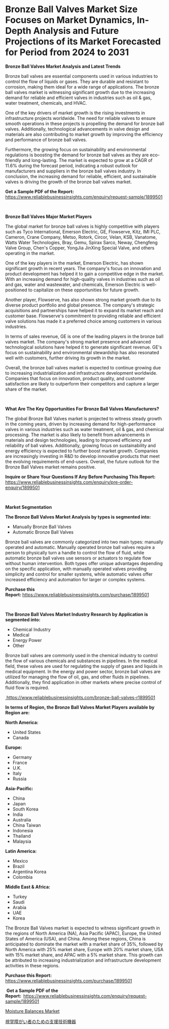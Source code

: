 <p><h1>Bronze Ball Valves Market Size Focuses on Market Dynamics, In-Depth Analysis and Future Projections of its Market Forecasted for Period from 2024 to 2031</h1></p><p><strong>Bronze Ball Valves Market Analysis and Latest Trends</strong></p>
<p><p>Bronze ball valves are essential components used in various industries to control the flow of liquids or gases. They are durable and resistant to corrosion, making them ideal for a wide range of applications. The bronze ball valves market is witnessing significant growth due to the increasing demand for reliable and efficient valves in industries such as oil & gas, water treatment, chemicals, and HVAC.</p><p>One of the key drivers of market growth is the rising investments in infrastructure projects worldwide. The need for reliable valves to ensure smooth operations in these projects is propelling the demand for bronze ball valves. Additionally, technological advancements in valve design and materials are also contributing to market growth by improving the efficiency and performance of bronze ball valves.</p><p>Furthermore, the growing focus on sustainability and environmental regulations is boosting the demand for bronze ball valves as they are eco-friendly and long-lasting. The market is expected to grow at a CAGR of 11.6% during the forecast period, indicating a robust outlook for manufacturers and suppliers in the bronze ball valves industry. In conclusion, the increasing demand for reliable, efficient, and sustainable valves is driving the growth of the bronze ball valves market.</p></p>
<p><strong>Get a Sample PDF of the Report:&nbsp;</strong> <a href="https://www.reliablebusinessinsights.com/enquiry/request-sample/1899501">https://www.reliablebusinessinsights.com/enquiry/request-sample/1899501</a></p>
<p>&nbsp;</p>
<p><strong>Bronze Ball Valves Major Market Players</strong></p>
<p><p>The global market for bronze ball valves is highly competitive with players such as Tyco International, Emerson Electric, GE, Flowserve, Kitz, IMI PLC, Cameron, Crane Company, Metso, Rotork, Circor, Velan, KSB, Vanatome, Watts Water Technologies, Bray, Gemu, Spirax Sarco, Neway, Chengfeng Valve Group, Chen's Copper, YongJia JinXing Special Valve, and others operating in the market.</p><p>One of the key players in the market, Emerson Electric, has shown significant growth in recent years. The company's focus on innovation and product development has helped it to gain a competitive edge in the market. With an increasing demand for high-quality valves in industries such as oil and gas, water and wastewater, and chemicals, Emerson Electric is well-positioned to capitalize on these opportunities for future growth.</p><p>Another player, Flowserve, has also shown strong market growth due to its diverse product portfolio and global presence. The company's strategic acquisitions and partnerships have helped it to expand its market reach and customer base. Flowserve's commitment to providing reliable and efficient valve solutions has made it a preferred choice among customers in various industries.</p><p>In terms of sales revenue, GE is one of the leading players in the bronze ball valves market. The company's strong market presence and advanced technological solutions have helped it to generate significant revenue. GE's focus on sustainability and environmental stewardship has also resonated well with customers, further driving its growth in the market.</p><p>Overall, the bronze ball valves market is expected to continue growing due to increasing industrialization and infrastructure development worldwide. Companies that focus on innovation, product quality, and customer satisfaction are likely to outperform their competitors and capture a larger share of the market.</p></p>
<p>&nbsp;</p>
<p><strong>What Are The Key Opportunities For Bronze Ball Valves Manufacturers?</strong></p>
<p><p>The global Bronze Ball Valves market is projected to witness steady growth in the coming years, driven by increasing demand for high-performance valves in various industries such as water treatment, oil & gas, and chemical processing. The market is also likely to benefit from advancements in materials and design technologies, leading to improved efficiency and reliability of ball valves. Additionally, growing focus on sustainability and energy efficiency is expected to further boost market growth. Companies are increasingly investing in R&D to develop innovative products that meet the evolving requirements of end-users. Overall, the future outlook for the Bronze Ball Valves market remains positive.</p></p>
<p><strong>Inquire or Share Your Questions If Any Before Purchasing This Report:</strong> <a href="https://www.reliablebusinessinsights.com/enquiry/pre-order-enquiry/1899501">https://www.reliablebusinessinsights.com/enquiry/pre-order-enquiry/1899501</a></p>
<p>&nbsp;</p>
<p><strong>Market Segmentation</strong></p>
<p><strong>The Bronze Ball Valves Market Analysis by types is segmented into:</strong></p>
<p><ul><li>Manually Bronze Ball Valves</li><li>Automatic Bronze Ball Valves</li></ul></p>
<p><p>Bronze ball valves are commonly categorized into two main types: manually operated and automatic. Manually operated bronze ball valves require a person to physically turn a handle to control the flow of fluid, while automatic bronze ball valves use sensors or actuators to regulate flow without human intervention. Both types offer unique advantages depending on the specific application, with manually operated valves providing simplicity and control for smaller systems, while automatic valves offer increased efficiency and automation for larger or complex systems.</p></p>
<p><strong>Purchase this Report:&nbsp;</strong><a href="https://www.reliablebusinessinsights.com/purchase/1899501">https://www.reliablebusinessinsights.com/purchase/1899501</a></p>
<p>&nbsp;</p>
<p><strong>The Bronze Ball Valves Market Industry Research by Application is segmented into:</strong></p>
<p><ul><li>Chemical Industry</li><li>Medical</li><li>Energy Power</li><li>Other</li></ul></p>
<p><p>Bronze ball valves are commonly used in the chemical industry to control the flow of various chemicals and substances in pipelines. In the medical field, these valves are used for regulating the supply of gases and liquids in medical equipment. In the energy and power sector, bronze ball valves are utilized for managing the flow of oil, gas, and other fluids in pipelines. Additionally, they find application in other markets where precise control of fluid flow is required.</p></p>
<p><a href="https://www.reliablebusinessinsights.com/bronze-ball-valves-r1899501">&nbsp;https://www.reliablebusinessinsights.com/bronze-ball-valves-r1899501</a></p>
<p><strong>In terms of Region, the Bronze Ball Valves Market Players available by Region are:</strong></p>
<p>
    <p> <strong> North America: </strong>
        <ul>
            <li>United States</li>
            <li>Canada</li>
        </ul>
        </p> 
    <p> <strong> Europe: </strong>
        <ul>
            <li>Germany</li>
            <li>France</li>
            <li>U.K.</li>
            <li>Italy</li>
            <li>Russia</li>
        </ul>
        </p> 
    <p> <strong> Asia-Pacific: </strong>
        <ul>
            <li>China</li>
            <li>Japan</li>
            <li>South Korea</li>
            <li>India</li>
            <li>Australia</li>
            <li>China Taiwan</li>
            <li>Indonesia</li>
            <li>Thailand</li>
            <li>Malaysia</li>
        </ul>
        </p> 
    <p> <strong> Latin America: </strong>
        <ul>
            <li>Mexico</li>
            <li>Brazil</li>
            <li>Argentina Korea</li>
            <li>Colombia</li>
        </ul>
        </p> 
    <p> <strong> Middle East & Africa: </strong>
        <ul>
            <li>Turkey</li>
            <li>Saudi</li>
            <li>Arabia</li>
            <li>UAE</li>
            <li>Korea</li>
        </ul>
    </p>
    </p>
<p><p>The Bronze Ball Valves market is expected to witness significant growth in the regions of North America (NA), Asia Pacific (APAC), Europe, the United States of America (USA), and China. Among these regions, China is anticipated to dominate the market with a market share of 35%, followed by North America with 25% market share, Europe with 20% market share, USA with 15% market share, and APAC with a 5% market share. This growth can be attributed to increasing industrialization and infrastructure development activities in these regions.</p></p>
<p><strong>Purchase this Report: </strong><a href="https://www.reliablebusinessinsights.com/purchase/1899501">https://www.reliablebusinessinsights.com/purchase/1899501</a></p>
<p>&nbsp;<strong>Get a Sample PDF of the Report:&nbsp;&nbsp;</strong><a href="https://www.reliablebusinessinsights.com/enquiry/request-sample/1899501">https://www.reliablebusinessinsights.com/enquiry/request-sample/1899501</a></p>
<p><strong></strong></p>
<p><p><a href="https://github.com/JameTravis/Market-Research-Report-List-5/blob/main/moisture-balances-market.md">Moisture Balances Market</a></p><p><a href="https://github.com/KaliMetz2023/Market-Research-Report-List-1/blob/main/6138569160647.md">視覚障がい者のための支援技術機器</a></p></p>